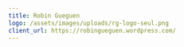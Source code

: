 ```yaml
---
title: Robin Gueguen
logo: /assets/images/uploads/rg-logo-seul.png
client_url: https://robingueguen.wordpress.com/
---
```

